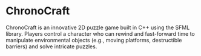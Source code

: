 # ChronoCraft
ChronoCraft is an innovative 2D puzzle game built in C++ using the SFML library. Players control a character who can rewind and fast-forward time to manipulate environmental objects (e.g., moving platforms, destructible barriers) and solve intricate puzzles.
